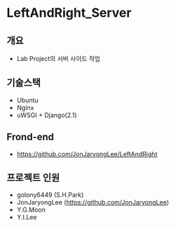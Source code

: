 # LeftAndRight_Server
## 개요
* Lab Project의 서버 사이드 작업

## 기술스택
* Ubuntu
* Nginx
* uWSGI + Django(2.1)

## Frond-end
* https://github.com/JonJaryongLee/LeftAndRight

## 프로젝트 인원
* golony6449 (S.H.Park)
* JonJaryongLee (https://github.com/JonJaryongLee)
* Y.G.Moon
* Y.I.Lee